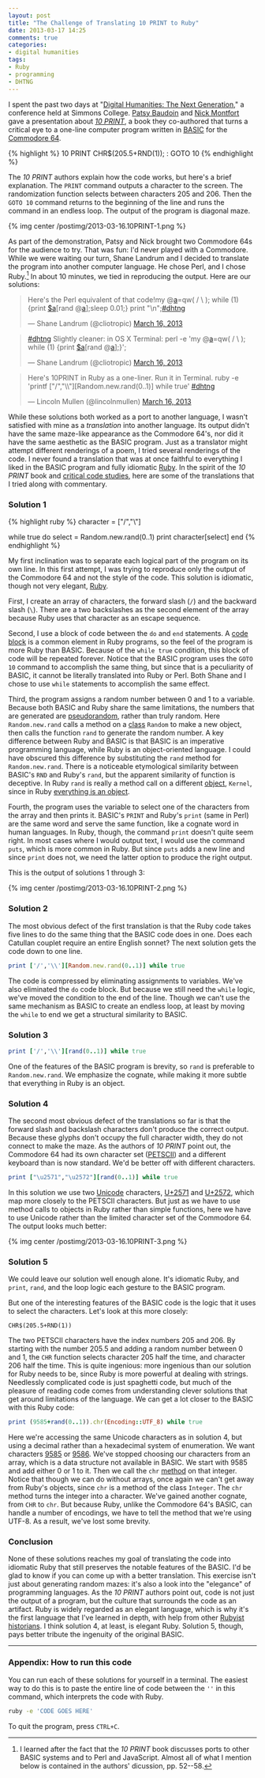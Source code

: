```yaml
---
layout: post
title: "The Challenge of Translating 10 PRINT to Ruby"
date: 2013-03-17 14:25
comments: true
categories: 
- digital humanities
tags:
- Ruby
- programming
- DHTNG
---
```


I spent the past two days at "[Digital Humanities: The Next
Generation][]," a conference held at Simmons College. [Patsy Baudoin][]
and [Nick Montfort][] gave a presentation about *[10 PRINT][]*, a book
they co-authored that turns a critical eye to a one-line computer
program written in [BASIC][] for the [Commodore 64][].

  [Digital Humanities: The Next Generation]: http://web.simmons.edu/~fairb/dhsymposium/program.html
  [Patsy Baudoin]: https://twitter.com/pbmit
  [Nick Montfort]: http://nickm.com/
  [10 PRINT]: http://10print.org/
  [BASIC]: http://en.wikipedia.org/wiki/BASIC
  [Commodore 64]: http://en.wikipedia.org/wiki/Commodore_64

{% highlight %}
10 PRINT CHR$(205.5+RND(1)); : GOTO 10
{% endhighlight %}

The *10 PRINT* authors explain how the code works, but here's a brief
explanation. The `PRINT` command outputs a character to the screen. The
randomization function selects between characters 205 and 206. Then the
`GOTO 10` command returns to the beginning of the line and runs the
command in an endless loop. The output of the program is diagonal maze.

{% img center /postimg/2013-03-16.10PRINT-1.png %}

<!--more-->

As part of the demonstration, Patsy and Nick brought two Commodore 64s
for the audience to try. That was fun: I'd never played with a
Commodore. While we were waiting our turn, Shane Landrum and I decided
to translate the program into another computer language. He chose Perl,
and I chose Ruby.[^1] In about 10 minutes, we tied in reproducing the
output. Here are our solutions:

[^1]: I learned after the fact that the *10 PRINT* book discusses ports
    to other BASIC systems and to Perl and JavaScript. Almost all of
    what I mention below is contained in the authors' dicussion, pp.
    52--58.

<blockquote class="twitter-tweet"><p>Here's the Perl equivalent of that code!my @<a href="https://twitter.com/a">a</a>=qw( / \ ); while (1) {print <a href="https://twitter.com/search/$a">$a</a>[rand @<a href="https://twitter.com/a">a</a>];sleep 0.01;} print "\n";<a href="https://twitter.com/search/%23dhtng">#dhtng</a></p>&mdash; Shane Landrum (@cliotropic) <a href="https://twitter.com/cliotropic/status/312987216248991745">March 16, 2013</a></blockquote>

<blockquote class="twitter-tweet"><p><a href="https://twitter.com/search/%23dhtng">#dhtng</a> Slightly cleaner: in OS X Terminal: perl -e 'my @<a href="https://twitter.com/a">a</a>=qw( / \ ); while (1) {print <a href="https://twitter.com/search/$a">$a</a>[rand @<a href="https://twitter.com/a">a</a>];}';</p>&mdash; Shane Landrum (@cliotropic) <a href="https://twitter.com/cliotropic/status/312987627991224322">March 16, 2013</a></blockquote>

<blockquote class="twitter-tweet"><p>Here's 10PRINT in Ruby as a one-liner. Run it in Terminal. ruby -e 'printf ["/","\\"][Random.new.rand(0..1)] while true' <a href="https://twitter.com/search/%23dhtng">#dhtng</a></p>&mdash; Lincoln Mullen (@lincolnmullen) <a href="https://twitter.com/lincolnmullen/status/312992092882354176">March 16, 2013</a></blockquote>
<script async src="//platform.twitter.com/widgets.js" charset="utf-8"></script>

While these solutions both worked as a port to another language, I
wasn't satisfied with mine as a *translation* into another language. Its
output didn't have the same maze-like appearance as the Commodore 64's,
nor did it have the same aesthetic as the BASIC program. Just as a
translator might attempt different renderings of a poem, I tried several
renderings of the code. I never found a translation that was at once
faithful to everything I liked in the BASIC program and fully idiomatic
[Ruby][]. In the spirit of the *10 PRINT* book and [critical code
studies][], here are some of the translations that I tried along with
commentary.

  [Ruby]: http://www.ruby-lang.org/en/
  [critical code studies]: http://criticalcodestudies.com/wordpress/

### Solution 1

{% highlight ruby %}
character = ["/","\\"]

while true do
  select = Random.new.rand(0..1)
  print character[select]
end
{% endhighlight %}

My first inclination was to separate each logical part of the program on
its own line. In this first attempt, I was trying to reproduce only the
output of the Commodore 64 and not the style of the code. This solution
is idiomatic, though not very elegant, [Ruby][].

First, I create an array of characters, the forward slash (`/`) and the
backward slash (`\`). There are a two backslashes as the second element
of the array because Ruby uses that character as an escape sequence.

Second, I use a block of code between the `do` and `end` statements. A
[code block][] is a common element in Ruby programs, so the feel of the
program is more Ruby than BASIC. Because of the `while true` condition,
this block of code will be repeated forever. Notice that the BASIC
program uses the `GOTO 10` command to accomplish the same thing, but
since that is a peculiarity of BASIC, it cannot be literally translated
into Ruby or Perl. Both Shane and I chose to use `while` statements to
accomplish the same effect.

  [code block]: http://www.ruby-doc.org/docs/ProgrammingRuby/html/tut_containers.html

Third, the program assigns a random number between 0 and 1 to a
variable. Because both BASIC and Ruby share the same limitations, the
numbers that are generated are [pseudorandom][], rather than truly
random. Here `Random.new.rand` calls a method on a [class][] `Random` to
make a new object, then calls the function `rand` to generate the random
number. A key difference between Ruby and BASIC is that BASIC is an
imperative programming language, while Ruby is an object-oriented
language. I could have obscured this difference by substituting the
`rand` method for `Random.new.rand`. There is a noticeable etymological
similarity between BASIC's `RND` and Ruby's `rand`, but the apparent
similarity of function is deceptive. In Ruby `rand` is really a method
call on a different [object][], `Kernel`, since in Ruby [everything is
an object][].

  [pseudorandom]: http://en.wikipedia.org/wiki/Pseudorandomness
  [class]: http://ruby-doc.org/core-2.0/Random.html
  [object]: http://ruby-doc.org/core-2.0/Kernel.html#method-i-rand
  [everything is an object]: http://www.ruby-lang.org/en/about/

Fourth, the program uses the variable to select one of the characters
from the array and then prints it. BASIC's `PRINT` and Ruby's `print`
(same in Perl) are the same word and serve the same function, like a
cognate word in human languages. In Ruby, though, the command `print` doesn't
quite seem right. In most cases where I would output text, I would use
the command `puts`, which is more common in Ruby. But since `puts` adds
a new line and since `print` does not, we need the latter option to
produce the right output.

This is the output of solutions 1 through 3:

{% img center /postimg/2013-03-16.10PRINT-2.png %}

### Solution 2

The most obvious defect of the first translation is that the Ruby code
takes five lines to do the same thing that the BASIC code does in one.
Does each Catullan couplet require an entire English sonnet? The next
solution gets the code down to one line.

``` ruby
print ['/','\\'][Random.new.rand(0..1)] while true
```

The code is compressed by eliminating assignments to variables.  We've 
also eliminated the `do` code block. But because we still need the 
`while` logic, we've moved the condition to the end of the line. Though 
we can't use the same mechanism as BASIC to create an endless loop, at 
least by moving the `while` to end we get a structural similarity to 
BASIC.

### Solution 3

``` ruby
print ['/','\\'][rand(0..1)] while true
```

One of the features of the BASIC program is brevity, so `rand` is 
preferable to `Random.new.rand`. We emphasize the cognate, while making 
it more subtle that everything in Ruby is an object.

### Solution 4

The second most obvious defect of the translations so far is that the 
forward slash and backslash characters don't produce the correct output.
Because these glyphs don't occupy the full character width, they do not 
connect to make the maze. As the authors of *10 
PRINT* point out, the Commodore 64 had its own character set 
([PETSCII](http://en.wikipedia.org/wiki/PETSCII)) 
and a different keyboard than is now standard. We'd be better off with 
different characters.

``` ruby
print ["\u2571","\u2572"][rand(0..1)] while true
```

In this solution we use two [Unicode][] characters, [U+2571][] and
[U+2572][], which map more closely to the PETSCII characters. But just
as we have to use method calls to objects in Ruby rather than simple
functions, here we have to use Unicode rather than the limited character
set of the Commodore 64. The output looks much better:

  [Unicode]: http://www.unicode.org/
  [U+2571]: http://www.fileformat.info/info/unicode/char/2571/index.htm
  [U+2572]: http://www.fileformat.info/info/unicode/char/2572/index.htm

{% img center /postimg/2013-03-16.10PRINT-3.png %}

### Solution 5

We could leave our solution well enough alone. It's idiomatic Ruby, and
`print`, `rand`, and the loop logic each gesture to the BASIC program.

But one of the interesting features of the BASIC code is the logic that 
it uses to select the characters. Let's look at this more closely:

```
CHR$(205.5+RND(1))
```

The two PETSCII characters have the index numbers 205 and 206. By
starting with the number 205.5 and adding a random number between 0 and
1, the `CHR` function selects character 205 half the time, and character
206 half the time. This is quite ingenious: more ingenious than our
solution for Ruby needs to be, since Ruby is more powerful at dealing
with strings. Needlessly complicated code is just spaghetti code, but
much of the pleasure of reading code comes from understanding clever
solutions that get around limitations of the language. We can get a lot
closer to the BASIC with this Ruby code:

``` ruby
print (9585+rand(0..1)).chr(Encoding::UTF_8) while true
```

Here we're accessing the same Unicode characters as in solution 4, but
using a decimal rather than a hexadecimal system of enumeration. We want
characters [9585][U+2571] or [9586][U+2572]. We've stopped choosing our
characters from an array, which is a data structure not available in
BASIC. We start with 9585 and add either 0 or 1 to it. Then we call the
`chr` [method][] on that integer. Notice that though we can do without
arrays, once again we can't get away from Ruby's objects, since `chr` is
a method of the class `Integer`. The `chr` method turns the integer into
a character. We've gained another cognate, from `CHR` to `chr`. But
because Ruby, unlike the Commodore 64's BASIC, can handle a number of
encodings, we have to tell the method that we're using UTF-8. As a
result, we've lost some brevity.

  [method]: http://ruby-doc.org/core-2.0/Integer.html#method-i-chr

### Conclusion

None of these solutions reaches my goal of translating the code into
idiomatic Ruby that still preserves the notable features of the BASIC.
I'd be glad to know if you can come up with a better translation. This
exercise isn't just about generating random mazes: it's also a look into
the "elegance" of programming languages. As the *10 PRINT* authors point
out, code is not just the output of a program, but the culture that
surrounds the code as an artifact. Ruby is widely regarded as an elegant
language, which is why it's the first language that I've learned in
depth, with help from other [Rubyist historians][]. I think solution 4,
at least, is elegant Ruby. Solution 5, though, pays better tribute the
ingenuity of the original BASIC.

  [Rubyist historians]: http://hepplerj.github.com/rubyist-historian/

*******************

### Appendix: How to run this code

You can run each of these solutions for yourself in a terminal. The
easiest way to do this is to paste the entire line of code between the
`''` in this command, which interprets the code with Ruby.

``` bash
ruby -e 'CODE GOES HERE'
```

To quit the program, press `CTRL+C`.
